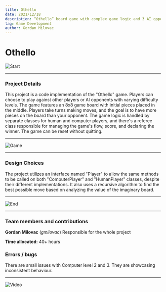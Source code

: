 ```yaml
---
title: Othello
date: 2021/12/18
description: “Othello” board game with complex game logic and 3 AI opponent difficulties.
tag: Game Development
author: Gordan Milovac
---
```


# Othello

![Start](/images/othellostart.png)

---

### Project Details

This project is a code implementation of the "Othello" game. Players can choose to play against other players or AI opponents with varying difficulty levels. The game features an 8x8 game board with initial pieces placed in the middle. Players take turns making moves, and the goal is to have more pieces on the board than your opponent. The game logic is handled by separate classes for human and computer players, and there's a referee class responsible for managing the game's flow, score, and declaring the winner. The game can be reset without quitting.

---

![Game](/images/othellomid.png)

----

### Design Choices

The project utilizes an interface named "Player" to allow the same methods to be called on both "ComputerPlayer" and "HumanPlayer" classes, despite their different implementations. It also uses a recursive algorithm to find the best possible move based on analyzing the value of the imaginary board.

----

![End](/images/othelloend.png)

----

### Team members and contributions

**Gordan Milovac** (*gmilovac*) Responsible for the whole project

**Time allocated:** 40+ hours

### Errors / bugs

There are small issues with Computer level 2 and 3. They are showcasing inconsistent behaviour.

----

![Video](/images/othellovid.gif)